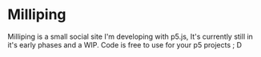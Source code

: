 # Milliping
Milliping is a small social site I'm developing with p5.js, It's currently still in it's early phases and a WIP. Code is free to use for your p5 projects ; D
